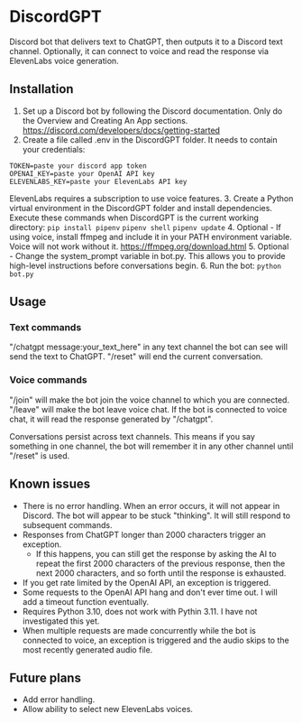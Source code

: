 # DiscordGPT
 Discord bot that delivers text to ChatGPT, then outputs it to a Discord text channel. Optionally, it can connect to voice and read the response via ElevenLabs voice generation.

## Installation
1. Set up a Discord bot by following the Discord documentation. Only do the Overview and Creating An App sections. https://discord.com/developers/docs/getting-started
2. Create a file called .env in the DiscordGPT folder. It needs to contain your credentials:
```
TOKEN=paste your discord app token
OPENAI_KEY=paste your OpenAI API key
ELEVENLABS_KEY=paste your ElevenLabs API key
```
ElevenLabs requires a subscription to use voice features.
3. Create a Python virtual environment in the DiscordGPT folder and install dependencies. Execute these commands when DiscordGPT is the current working directory:
```pip install pipenv```
```pipenv shell```
```pipenv update```
4. Optional - If using voice, install ffmpeg and include it in your PATH environment variable. Voice will not work without it.
    https://ffmpeg.org/download.html
5. Optional - Change the system_prompt variable in bot.py. This allows you to provide high-level instructions before conversations begin.
6. Run the bot:
```python bot.py```

## Usage
### Text commands
"/chatgpt message:your_text_here" in any text channel the bot can see will send the text to ChatGPT.
"/reset" will end the current conversation.

### Voice commands
"/join" will make the bot join the voice channel to which you are connected.
"/leave" will make the bot leave voice chat.
If the bot is connected to voice chat, it will read the response generated by "/chatgpt".

Conversations persist across text channels. This means if you say something in one channel, the bot will remember it in any other channel until "/reset" is used.

## Known issues
- There is no error handling. When an error occurs, it will not appear in Discord. The bot will appear to be stuck "thinking". It will still respond to subsequent commands.
- Responses from ChatGPT longer than 2000 characters trigger an exception.
    - If this happens, you can still get the response by asking the AI to repeat the first 2000 characters of the previous response, then the next 2000 characters, and so forth until the response is exhausted.
- If you get rate limited by the OpenAI API, an exception is triggered.
- Some requests to the OpenAI API hang and don't ever time out. I will add a timeout function eventually.
- Requires Python 3.10, does not work with Pythin 3.11. I have not investigated this yet.
- When multiple requests are made concurrently while the bot is connected to voice, an exception is triggered and the audio skips to the most recently generated audio file.

## Future plans
- Add error handling.
- Allow ability to select new ElevenLabs voices.